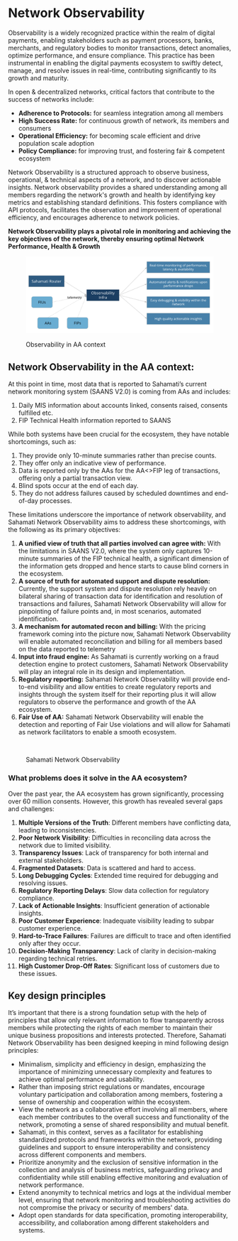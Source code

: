 # Network Observability

Observability is a widely recognized practice within the realm of digital payments, enabling stakeholders such as payment processors, banks, merchants, and regulatory bodies to monitor transactions, detect anomalies, optimize performance, and ensure compliance. This practice has been instrumental in enabling the digital payments ecosystem to swiftly detect, manage, and resolve issues in real-time, contributing significantly to its growth and maturity.

In open & decentralized networks, critical factors that contribute to the success of networks include:

* **Adherence to Protocols:** for seamless integration among all members
* **High Success Rate:** for continuous growth of network, its members and consumers
* **Operational Efficiency:** for becoming scale efficient and drive population scale adoption
* **Policy Compliance:** for improving trust, and fostering fair & competent ecosystem

Network Observability is a structured approach to observe business, operational, & technical aspects of a network, and to discover actionable insights. Network observability provides a shared understanding among all members regarding the network's growth and health by identifying key metrics and establishing standard definitions. This fosters compliance with API protocols, facilitates the observation and improvement of operational efficiency, and encourages adherence to network policies.

**Network Observability plays a pivotal role in monitoring and achieving the key objectives of the network, thereby ensuring optimal Network Performance, Health & Growth**

<figure><img src="../../.gitbook/assets/Observability in AA context.png" alt=""><figcaption><p>Observability in AA context</p></figcaption></figure>

## Network Observability in the AA context:

At this point in time, most data that is reported to Sahamati’s current network monitoring system (SAANS V2.0) is coming from AAs and includes:&#x20;

1. Daily MIS information about accounts linked, consents raised, consents fulfilled etc.&#x20;
2. FIP Technical Health information reported to SAANS

While both systems have been crucial for the ecosystem, they have notable shortcomings, such as:

1. They provide only 10-minute summaries rather than precise counts.
2. They offer only an indicative view of performance.
3. Data is reported only by the AAs for the AA<>FIP leg of transactions, offering only a partial transaction view.
4. Blind spots occur at the end of each day.
5. They do not address failures caused by scheduled downtimes and end-of-day processes.

These limitations underscore the importance of network observability, and Sahamati Network Observability aims to address these shortcomings, with the following as its primary objectives:

1. **A unified view of truth that all parties involved can agree with:** With the limitations in SAANS V2.0, where the system only captures 10-minute summaries of the FIP technical health, a significant dimension of the information gets dropped and hence starts to cause blind corners in the ecosystem.&#x20;
2. **A source of truth for automated support and dispute resolution:** Currently, the support system and dispute resolution rely heavily on bilateral sharing of transaction data for identification and resolution of transactions and failures, Sahamati Network Observability will allow for pinpointing of failure points and, in most scenarios, automated identification.&#x20;
3. **A mechanism for automated recon and billing:** With the pricing framework coming into the picture now, Sahamati Network Observability will enable automated reconciliation and billing for all members based on the data reported to telemetry
4. **Input into fraud engine:** As Sahamati is currently working on a fraud detection engine to protect customers, Sahamati Network Observability will play an integral role in its design and implementation.&#x20;
5. **Regulatory reporting:** Sahamati Network Observability will provide end-to-end visibility and allow entities to create regulatory reports and insights through the system itself for their reporting plus it will allow regulators to observe the performance and growth of the AA ecosystem.&#x20;
6. **Fair Use of AA:** Sahamati Network Observability will enable the detection and reporting of Fair Use violations and will allow for Sahamati as network facilitators to enable a smooth ecosystem.

<figure><img src="https://lh7-us.googleusercontent.com/docsz/AD_4nXf2GWN2akhoz9r8JNCvTh__F7R-cALhNm1ET42wUeuL0dzGISfrfJFM1ZEZBSVe5bb4qjvDhOASD-0bMkskk5B0MR_-B0R5yyituv38Y2sGPA7huyoHRyhMdk9aDB9xldRkwSnNsRwa1Eh722i1jjrnApSy?key=4nAz-0z2zgBDJlwmnL9SeQ" alt=""><figcaption><p>Sahamati Network Observability</p></figcaption></figure>

### What problems does it solve in the AA ecosystem?

Over the past year, the AA ecosystem has grown significantly, processing over 60 million consents. However, this growth has revealed several gaps and challenges:

1. **Multiple Versions of the Truth**: Different members have conflicting data, leading to inconsistencies.
2. **Poor Network Visibility**: Difficulties in reconciling data across the network due to limited visibility.
3. **Transparency Issues**: Lack of transparency for both internal and external stakeholders.
4. **Fragmented Datasets**: Data is scattered and hard to access.
5. **Long Debugging Cycles**: Extended time required for debugging and resolving issues.
6. **Regulatory Reporting Delays**: Slow data collection for regulatory compliance.
7. **Lack of Actionable Insights**: Insufficient generation of actionable insights.
8. **Poor Customer Experience**: Inadequate visibility leading to subpar customer experience.
9. **Hard-to-Trace Failures**: Failures are difficult to trace and often identified only after they occur.
10. **Decision-Making Transparency**: Lack of clarity in decision-making regarding technical retries.
11. **High Customer Drop-Off Rates**: Significant loss of customers due to these issues.

## Key design principles

It’s important that there is a strong foundation setup with the help of principles that allow only relevant information to flow transparently across members while protecting the rights of each member to maintain their unique business propositions and interests protected. Therefore, Sahamati Network Observability has been designed keeping in mind following design principles:

* Minimalism, simplicity and efficiency in design, emphasizing the importance of minimizing unnecessary complexity and features to achieve optimal performance and usability.
* Rather than imposing strict regulations or mandates, encourage voluntary participation and collaboration among members, fostering a sense of ownership and cooperation within the ecosystem.
* View the network as a collaborative effort involving all members, where each member contributes to the overall success and functionality of the network, promoting a sense of shared responsibility and mutual benefit.
* Sahamati, in this context, serves as a facilitator for establishing standardized protocols and frameworks within the network, providing guidelines and support to ensure interoperability and consistency across different components and members.
* Prioritize anonymity and the exclusion of sensitive information in the collection and analysis of business metrics, safeguarding privacy and confidentiality while still enabling effective monitoring and evaluation of network performance.
* Extend anonymity to technical metrics and logs at the individual member level, ensuring that network monitoring and troubleshooting activities do not compromise the privacy or security of members' data.
* Adopt open standards for data specification, promoting interoperability, accessibility, and collaboration among different stakeholders and systems.

